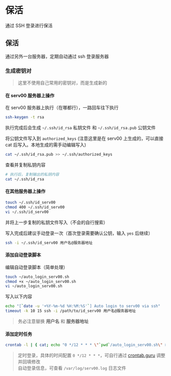 # 保活

通过 SSH 登录进行保活

## 保活

通过另外一台服务器，定期自动通过 ssh 登录服务器

### 生成密钥对

> 这里不使用自己常用的密钥对，而是生成新的

#### 在 serv00 服务器上操作

在 serv00 服务器上执行（在哪都行），一路回车往下执行

```sh
ssh-keygen -t rsa
```

执行完成后会生成 `~/.ssh/id_rsa` 私钥文件 和 `~/.ssh/id_rsa.pub` 公钥文件

将公钥文件写入到 `authorized_keys` (注意这里是在 serv00 上生成的，可以直接 cat 后写入。本地生成的需手动编辑写入)

```sh
cat ~/.ssh/id_rsa.pub >> ~/.ssh/authorized_keys
```

查看并复制私钥内容

```sh
# 执行后，复制输出的私钥内容
cat ~/.ssh/id_rsa
```

#### 在其他服务器上操作

```sh
touch ~/.ssh/id_serv00
chmod 400 ~/.ssh/id_serv00
vi ~/.ssh/id_serv00
```

并将上一步复制的私钥文件写入（不会的自行搜索）

写入完成后建议手动登录一次（首次登录需要确认公钥，输入 `yes` 后继续）

```sh
ssh -i ~/.ssh/id_serv00 用户名@服务器地址
```

#### 添加自动登录脚本

编辑自动登录脚本（简单处理）

```sh
touch ~/auto_login_serv00.sh
chmod +x ~/auto_login_serv00.sh
vi ~/auto_login_serv00.sh
```

写入以下内容

```sh
echo "[`date -u '+%Y-%m-%d %H:%M:%S'`] Auto login to serv00 via ssh"
timeout -k 10 15 ssh -i /path/to/id_serv00 用户名@服务器地址
```

> 务必注意替换 **用户名** 和 **服务器地址**

#### 添加定时任务

```sh
crontab -l | { cat; echo "0 */12 * * * \"`pwd`/auto_login_serv00.sh\" >> /var/log/serv00.log 2>&1"; } | crontab -
```

> 定时登录，具体的时间配置 `0 */12 * * *`，可自行通过 [crontab.guru](https://crontab.guru/) 调整并回填修改<br>
> 自动登录信息，可查看 `/var/log/serv00.log` 日志文件
